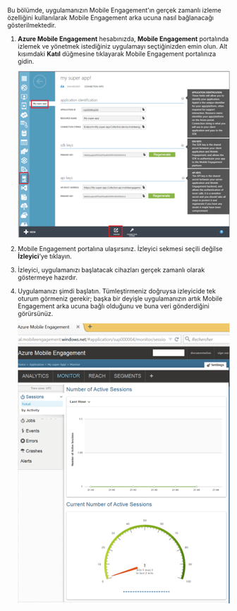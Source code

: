 Bu bölümde, uygulamanızın Mobile Engagement'ın gerçek zamanlı izleme özelliğini kullanılarak Mobile Engagement arka ucuna nasıl bağlanacağı gösterilmektedir. 

1. **Azure Mobile Engagement** hesabınızda, **Mobile Engagement** portalında izlemek ve yönetmek istediğiniz uygulamayı seçtiğinizden emin olun. Alt kısımdaki **Katıl** düğmesine tıklayarak Mobile Engagement portalınıza gidin. 

     ![](./media/mobile-engagement-connect-app-with-monitor/engage-button.png)

2. Mobile Engagement portalına ulaşırsınız. İzleyici sekmesi seçili değilse **İzleyici**’ye tıklayın.

3. İzleyici, uygulamanızı başlatacak cihazları gerçek zamanlı olarak göstermeye hazırdır.
     
4. Uygulamanızı şimdi başlatın. Tümleştirmeniz doğruysa izleyicide tek oturum görmeniz gerekir; başka bir deyişle uygulamanızın artık Mobile Engagement arka ucuna bağlı olduğunu ve buna veri gönderdiğini görürsünüz.  
    
     ![](./media/mobile-engagement-connect-app-with-monitor/monitor.png)




<!--HONumber=Aug16_HO1-->



